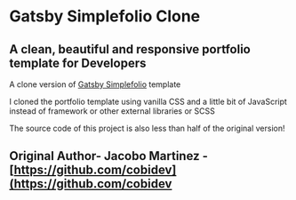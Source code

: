 # Gatsby Simplefolio Clone
## A clean, beautiful and responsive portfolio template for Developers

A clone version of [Gatsby Simplefolio](https://gatsby-simplefolio.netlify.app/) template

I cloned the portfolio template using vanilla CSS and a little bit of JavaScript instead of framework or other external libraries or SCSS

The source code of this project is also less than half of the original version!

## Original Author-  **Jacobo Martinez** - [https://github.com/cobidev](https://github.com/cobidev